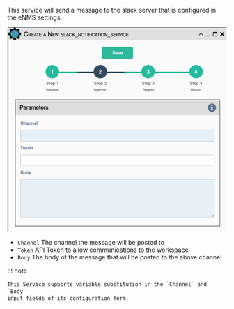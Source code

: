 This service will send a message to the slack server that is configured
in the eNMS settings.

![Slack Notification Service](../../_static/automation/builtin_service_types/slack_notification.png)

-   `Channel` The channel the message will be posted to
-   `Token` API Token to allow communications to the workspace
-   `Body` The body of the message that will be posted to the above channel

!!! note

    This Service supports variable substitution in the `Channel` and `Body`
    input fields of its configuration form.
